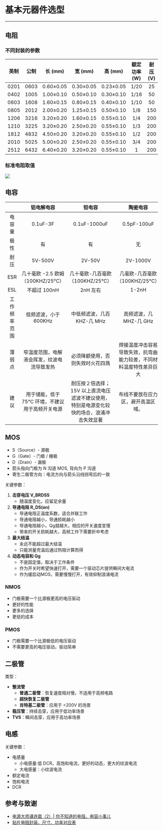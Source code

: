 # 基本元器件选型

---

## 电阻

### 不同封装的参数

| 英制  | 公制  |  长 (mm)  |  宽 (mm)  |  高 (mm)  | 额定功率 (W) | 耐压 (V) |
| :---: | :---: | :-------: | :-------: | :-------: | :----------: | :------: |
| 0201  | 0603  | 0.60±0.05 | 0.30±0.05 | 0.23±0.05 |     1/20     |    25    |
| 0402  | 1005  | 1.00±0.10 | 0.50±0.10 | 0.30±0.10 |     1/16     |    50    |
| 0603  | 1608  | 1.60±0.15 | 0.80±0.15 | 0.40±0.10 |     1/10     |    50    |
| 0805  | 2012  | 2.00±0.20 | 1.25±0.15 | 0.50±0.10 |     1/8      |   150    |
| 1206  | 3216  | 3.20±0.20 | 1.60±0.15 | 0.55±0.10 |     1/4      |   200    |
| 1210  | 3225  | 3.20±0.20 | 2.50±0.20 | 0.55±0.10 |     1/3      |   200    |
| 1812  | 4832  | 4.50±0.20 | 3.20±0.20 | 0.55±0.10 |     1/2      |   200    |
| 2010  | 5025  | 5.00±0.20 | 2.50±0.20 | 0.55±0.10 |     3/4      |   200    |
| 2512  | 6432  | 6.40±0.20 | 3.20±0.20 | 0.55±0.10 |      1       |   200    |


### 标准电阻取值

![](https://cdn.jsdelivr.net/gh/linyuxuanlin/Wiki-media/img/20200203195055.png)


## 电容

|              |                    铝电解电容                    |                                           钽电容                                           |                              陶瓷电容                              |
| :----------: | :----------------------------------------------: | :----------------------------------------------------------------------------------------: | :----------------------------------------------------------------: |
|    电容量    |                     0.1uF-3F                     |                                        0.1uF-1000uF                                        |                            0.5pF-100uF                             |
|     极性     |                        有                        |                                             有                                             |                                 无                                 |
|     耐压     |                     5V-500V                      |                                           2V-50V                                           |                              2V-1000V                              |
|     ESR      |        几十毫欧 -2.5 欧姆 （100KHZ/25°C）        |                              几十毫欧-几百毫欧（100KHZ/25°C）                              |                   几毫欧-几百毫欧（100KHZ/25°C）                   |
|     ESL      |                   不超过 100nH                   |                                          2nH 左右                                          |                               1-2nH                                |
| 工作频率范围 |              低频滤波，小于 600KHz               |                                中低频滤波，几百 KHZ-几 MHz                                 |                      高频滤波，几 MHZ-几 GHz                       |
|    薄弱点    |    窄温度范围，电解液会挥发，纹波电流导致发热    |                              必须降额使用，否则失效时火花四溅                              | 焊接温度冲击容易导致失效，抗弯曲能力较差，不同材料温度特性差异巨大 |
|     建议     | 用于储能，低于 75°C 环境，不建议用于高频开关电源 | 耐压按２倍选择；15V 以上直流电压滤波不建议使用，特别是电源变化较快的场合，浪涌冲击失效显著 |                 布线不要放在应力区，避开高温区域。                 |

## MOS

* S（Source）- 源极
* G（Gate）- 门极 / 栅极
* D（Drain）- 漏极
* 箭头指向门极为 N 沟道 MOS, 背向为 P 沟道
* 寄生二极管方向：电流方向与箭头沿线拐弯后的一致

关键参数：
1. **击穿电压 V_BRDSS**
   * 随温度变化，应留足余量
2. **导通电阻 R_DS(on)**
   * 导通电阻正温度系数，适合并联工作
   * 导通电阻越小，导通损耗越小
   * 导通电阻越小，Qg就越大，相应的开关速度变慢
   * 带来的开关损耗越大，高频工作下需要折中考虑
3. **最大结温**
   * 永远不能超过最大结温
   * 只能测量壳温后通过热阻计算而得
4. **动态电容和 Qg**
   * 不是固定值，取决于工作条件
   * 作为开关时希望快速打开，需要一个驱动芯片提供瞬间大电流
   * 作为缓启动MOS，需要慢慢打开，有效抑制浪涌电流

### NMOS
* 门极需要一个比源极更高的电压驱动
* 更好的性能
* 更多的选择
* 更低的成本


### PMOS
* 门极需要一个比源极低的电压驱动
* 不需要更高的电压驱动，驱动简单

## 二极管

类型：

* **整流管**
  * **普通二极管**：恢复速度相对慢，不适用于高频电路
  * **超快恢复二极管**
  * **肖特基二极管**：应用于 <200V 的场景
* **稳压管**：持续击穿，应用于低功率场景
* **TVS**：瞬间击穿，应用于高功率场景

## 电感

关键参数：

* 电感量
  * 小电感量:低 DCR，高饱和电流，更好的动态，更大的纹波电流
  * 大电感量：小纹波电流
* 额定电流
* 饱和电流
* DCR

## 参考与致谢
* [电源大师课连载（2）| 你不知道的电阻、电容小事儿](https://mp.weixin.qq.com/s/HUWal1ooXUn9PYKf89oGSQ)
* [贴片电阻封装、尺寸、功率对应表](http://www.fxdzw.com/rmjb/%E8%B4%B4%E7%89%87%E7%94%B5%E9%98%BB%E5%B0%81%E8%A3%85%E3%80%81%E5%B0%BA%E5%AF%B8%E3%80%81%E5%8A%9F%E7%8E%87%E5%AF%B9%E5%BA%94%E8%A1%A8.pdf)